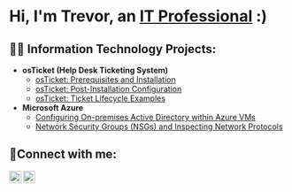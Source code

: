 <h1>Hi, I'm Trevor, an <a href="https://www.linkedin.com/in/trevor-williams4">IT Professional</a> :) </h1>

<h2>👨‍💻 Information Technology Projects:</h2>

- <b>osTicket (Help Desk Ticketing System)</b>
  - [osTicket: Prerequisites and Installation](https://github.com/Tawill4/osticket-prereqs)
  - [osTicket: Post-Installation Configuration](https://github.com/Tawill4/post-install-config)
  - [osTicket: Ticket Lifecycle Examples](https://github.com/Tawill4/ticket-lifecycle)
- <b>Microsoft Azure</b>
  - [Configuring On-premises Active Directory within Azure VMs](https://github.com/Tawill4/configure-ad)
  - [Network Security Groups (NSGs) and Inspecting Network Protocols](https://github.com/Tawill4/azure-network-protocols)

<h2>🤳Connect with me:</h2>

[<img align="left" alt="trevor | LinkedIn" width="22px" src="https://cdn.jsdelivr.net/npm/simple-icons@v3/icons/linkedin.svg" />][linkedin]
[<img align="left" alt="trevor | Instagram" width="22px" src="https://cdn.jsdelivr.net/npm/simple-icons@v3/icons/instagram.svg" />][instagram]

[instagram]: https://www.instagram.com/Trevorawill
[linkedin]: https://linkedin.com/in/trevor-williams4
